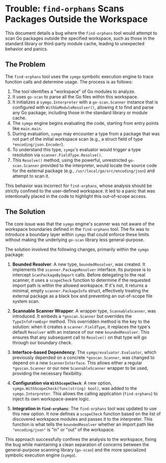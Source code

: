 # Trouble: `find-orphans` Scans Packages Outside the Workspace

This document details a bug where the `find-orphans` tool would attempt to scan Go packages outside the specified workspace, such as those in the standard library or third-party module cache, leading to unexpected behavior and panics.

## The Problem

The `find-orphans` tool uses the `symgo` symbolic execution engine to trace function calls and determine usage. The process is as follows:

1.  The tool identifies a "workspace" of Go modules to analyze.
2.  It uses `go-scan` to parse all the Go files within this workspace.
3.  It initializes a `symgo.Interpreter` with a `go-scan.Scanner` instance that is configured with `WithGoModuleResolver()`, allowing it to find and parse any Go package, including those in the standard library or module cache.
4.  The `symgo` engine begins evaluating the code, starting from entry points like `main.main`.
5.  During evaluation, `symgo` may encounter a type from a package that was not part of the initial workspace scan (e.g., a struct field of type `*encoding/json.Encoder`).
6.  To understand this type, `symgo`'s evaluator would trigger a type resolution via `scanner.FieldType.Resolve()`.
7.  This `Resolve()` method, using the powerful, unrestricted `go-scan.Scanner` provided to the interpreter, would locate the source code for the external package (e.g., `/usr/local/go/src/encoding/json`) and attempt to scan it.

This behavior was incorrect for `find-orphans`, whose analysis should be strictly confined to the user-defined workspace. It led to a panic that was intentionally placed in the code to highlight this out-of-scope access.

## The Solution

The core issue was that the `symgo` engine's scanner was not aware of the workspace boundaries defined in the `find-orphans` tool. The fix was to introduce a boundary layer within `symgo` that could enforce these limits without making the underlying `go-scan` library less general-purpose.

The solution involved the following changes, primarily within the `symgo` package:

1.  **Bounded Resolver**: A new type, `boundedResolver`, was created. It implements the `scanner.PackageResolver` interface. Its purpose is to intercept `ScanPackageByImport` calls. Before delegating to the real scanner, it uses a `scopeCheck` function to determine if the requested import path is within the allowed workspace. If it's not, it returns a minimal, empty `scanner.PackageInfo` struct, effectively treating the external package as a black box and preventing an out-of-scope file system scan.

2.  **Scannable Scanner Wrapper**: A wrapper type, `ScannableScanner`, was introduced. It embeds a `*goscan.Scanner` but overrides the `TypeInfoFromExpr` method. This overridden method is the key to the solution: when it creates a `scanner.FieldType`, it replaces the type's default `Resolver` with an instance of our new `boundedResolver`. This ensures that any subsequent call to `Resolve()` on that type will go through our boundary check.

3.  **Interface-based Dependency**: The `symgo/evaluator.Evaluator`, which previously depended on a concrete `*goscan.Scanner`, was changed to depend on a new `ScannerInterface`. This allows either a regular `*goscan.Scanner` or our new `ScannableScanner` wrapper to be used, providing the necessary flexibility.

4.  **Configuration via `WithScopeCheck`**: A new option, `symgo.WithScopeCheck(func(string) bool)`, was added to the `symgo.Interpreter`. This allows the calling application (`find-orphans`) to inject its own workspace-aware logic.

5.  **Integration in `find-orphans`**: The `find-orphans` tool was updated to use this new option. It now defines a `scopeCheck` function based on the list of discovered workspace modules and passes it to the interpreter. This function is what tells the `boundedResolver` whether an import path like `"encoding/json"` is "in" or "out" of the workspace.

This approach successfully confines the analysis to the workspace, fixing the bug while maintaining a clean separation of concerns between the general-purpose scanning library (`go-scan`) and the more specialized symbolic execution engine (`symgo`).
